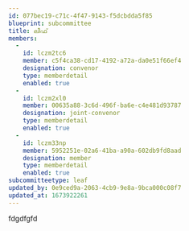 ```yaml
---
id: 077bec19-c71c-4f47-9143-f5dcbdda5f85
blueprint: subcommittee
title: ലീഫ്
members:
  -
    id: lczm2tc6
    member: c5f4ca38-cd17-4192-a72a-da0e51f66ef4
    designation: convenor
    type: memberdetail
    enabled: true
  -
    id: lczm2xl0
    member: 00635a88-3c6d-496f-ba6e-c4e481d93787
    designation: joint-convenor
    type: memberdetail
    enabled: true
  -
    id: lczm33np
    member: 5952251e-02a6-41ba-a90a-602db9fd8aad
    designation: member
    type: memberdetail
    enabled: true
subcommitteetype: leaf
updated_by: 0e9ced9a-2063-4cb9-9e8a-9bca000c08f7
updated_at: 1673922261
---
```

fdgdfgfd